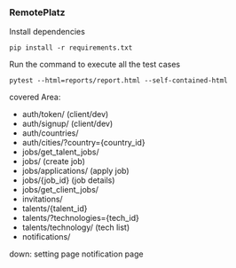 ### RemotePlatz
Install dependencies
```
pip install -r requirements.txt
```
Run the command to execute all the test cases
```
pytest --html=reports/report.html --self-contained-html
```


covered Area:<br>
* auth/token/ (client/dev)
* auth/signup/ (client/dev)
* auth/countries/
* auth/cities/?country={country_id}
* jobs/get_talent_jobs/
* jobs/ (create job)
* jobs/applications/ (apply job)
* jobs/{job_id} (job details)
* jobs/get_client_jobs/
* invitations/
* talents/{talent_id}
* talents/?technologies={tech_id}
* talents/technology/ (tech list) 
* notifications/ 


down:
setting page
notification page